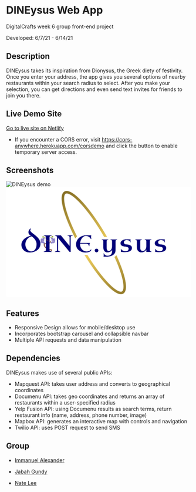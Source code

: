 
# DINEysus Web App 

DigitalCrafts week 6 group front-end project

Developed: 6/7/21 - 6/14/21

## Description
DINEysus takes its inspiration from Dionysus, the Greek diety of festivity. Once you enter your address, the app gives you several options of nearby restaurants within your search radius to select. After you make your selection, you can get directions and even send text invites for friends to join you there.

## Live Demo Site
<html>
<a href="http://DINEysus.netlify.app">Go to live site on Netlify</a>
</html>

* If you encounter a CORS error, visit <https://cors-anywhere.herokuapp.com/corsdemo> and click the button to enable temporary server access.

## Screenshots
![DINEysus demo](./css/images/demo.gif)
![DINE.ysus Logo](./css/images/logo1.jpg)

## Features
- Responsive Design allows for mobile/desktop use
- Incorporates bootstrap carousel and collapsible navbar
- Multiple API requests and data manipulation

## Dependencies
DINEysus makes use of several public APIs:
- Mapquest API: takes user address and converts to geographical coordinates
- Documenu API: takes geo coordinates and returns an array of restaurants within a user-specified radius
- Yelp Fusion API: using Documenu results as search terms, return restaurant info (name, address, phone number, image)
- Mapbox API: generates an interactive map with controls and navigation
- Twilio API: uses POST request to send SMS 


## Group

- <a href="https://github.com/1mvnnie">Immanuel Alexander</a>

- <a href="https://github.com/Jabahgundy">Jabah Gundy</a>

- <a href="https://github.com/natelee3">Nate Lee</a>

